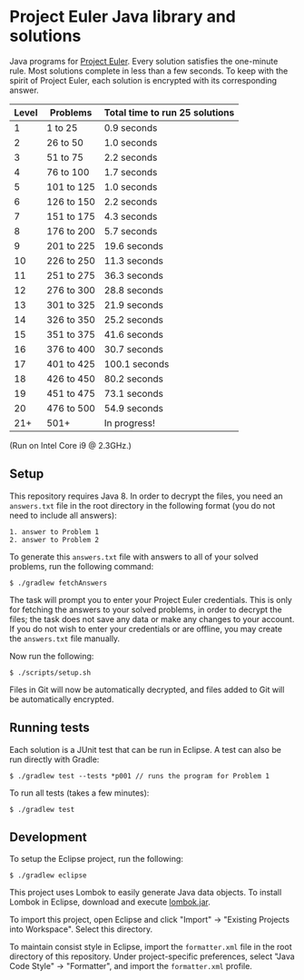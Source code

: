 # Project Euler Java library and solutions

Java programs for [Project Euler](https://projecteuler.net). Every solution satisfies the one-minute rule. Most solutions complete in less than a few seconds. To keep with the spirit of Project Euler, each solution is encrypted with its corresponding answer.

| Level | Problems | Total time to run 25 solutions |
| --- | --- | --- |
| 1 | 1 to 25 | 0.9 seconds |
| 2 | 26 to 50 | 1.0 seconds |
| 3 | 51 to 75 | 2.2 seconds |
| 4 | 76 to 100 | 1.7 seconds |
| 5 | 101 to 125 | 1.0 seconds |
| 6 | 126 to 150 | 2.2 seconds |
| 7 | 151 to 175 | 4.3 seconds |
| 8 | 176 to 200 | 5.7 seconds |
| 9 | 201 to 225 | 19.6 seconds |
| 10 | 226 to 250 | 11.3 seconds |
| 11 | 251 to 275 | 36.3 seconds |
| 12 | 276 to 300 | 28.8 seconds |
| 13 | 301 to 325 | 21.9 seconds |
| 14 | 326 to 350 | 25.2 seconds |
| 15 | 351 to 375 | 41.6 seconds |
| 16 | 376 to 400 | 30.7 seconds |
| 17 | 401 to 425 | 100.1 seconds |
| 18 | 426 to 450 | 80.2 seconds |
| 19 | 451 to 475 | 73.1 seconds |
| 20 | 476 to 500 | 54.9 seconds |
| 21+ | 501+ | In progress! |

(Run on Intel Core i9 @ 2.3GHz.)

## Setup

This repository requires Java 8. In order to decrypt the files, you need an `answers.txt` file in the root directory in the following format (you do not need to include all answers):

    1. answer to Problem 1
    2. answer to Problem 2

To generate this `answers.txt` file with answers to all of your solved problems, run the following command:

    $ ./gradlew fetchAnswers

The task will prompt you to enter your Project Euler credentials. This is only for fetching the answers to your solved problems, in order to decrypt the files; the task does not save any data or make any changes to your account. If you do not wish to enter your credentials or are offline, you may create the `answers.txt` file manually.

Now run the following:

    $ ./scripts/setup.sh

Files in Git will now be automatically decrypted, and files added to Git will be automatically encrypted.

## Running tests

Each solution is a JUnit test that can be run in Eclipse. A test can also be run directly with Gradle:

    $ ./gradlew test --tests *p001 // runs the program for Problem 1

To run all tests (takes a few minutes):

    $ ./gradlew test

## Development

To setup the Eclipse project, run the following:

    $ ./gradlew eclipse

This project uses Lombok to easily generate Java data objects. To install Lombok in Eclipse, download and execute [lombok.jar](https://search.maven.org/remotecontent?filepath=org/projectlombok/lombok/1.16.12/lombok-1.16.12.jar).

To import this project, open Eclipse and click "Import" -> "Existing Projects into Workspace". Select this directory.

To maintain consist style in Eclipse, import the `formatter.xml` file in the root directory of this repository. Under project-specific preferences, select "Java Code Style" -> "Formatter", and import the `formatter.xml` profile.

